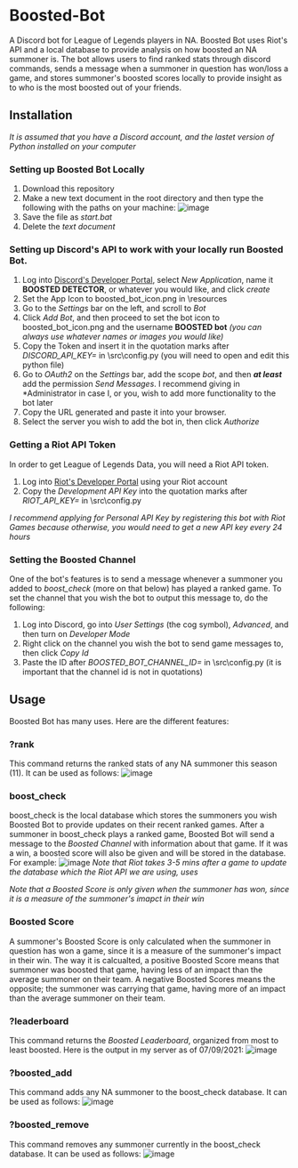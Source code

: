 # Boosted-Bot

A Discord bot for League of Legends players in NA. Boosted Bot uses Riot's API and a local database to provide analysis on how boosted an NA summoner is. The bot allows users to find ranked stats through discord commands, sends a message when a summoner in question has won/loss a game, and stores summoner's boosted scores locally to provide insight as to who is the most boosted out of your friends.

## Installation
*It is assumed that you have a Discord account, and the lastet version of Python installed on your computer*

### Setting up Boosted Bot Locally
 1. Download this repository
 2. Make a new text document in the root directory and then type the following with the paths on your machine:
    ![image](https://user-images.githubusercontent.com/83722101/125105647-ae684d80-e0ac-11eb-97f5-18d60ca51a4b.png)
3. Save the file as *start.bat*
4. Delete the *text document*

### Setting up Discord's API to work with your locally run Boosted Bot. 

  1. Log into [Discord's Developer Portal](http://discordapp.com/developers/applications), select *New Application*, name it **BOOSTED DETECTOR**, or whatever you would like, and click *create*
  2. Set the App Icon to boosted_bot_icon.png in \resources  
  3. Go to the *Settings* bar on the left, and scroll to *Bot*
  4. Click *Add Bot*, and then proceed to set the bot icon to boosted_bot_icon.png and the username **BOOSTED bot** *(you can always use whatever names or images you would like)*
  5. Copy the Token and insert it in the quotation marks after *DISCORD_API_KEY=* in \src\config.py (you will need to open and edit this python file)
  6. Go to *OAuth2* on the *Settings* bar, add the scope *bot*, and then ***at least*** add the permission *Send Messages*. I recommend giving in *Administrator  in case I, or you, wish to add more functionality to the bot later
  7. Copy the URL generated and paste it into your browser. 
  8. Select the server you wish to add the bot in, then click *Authorize*

### Getting a Riot API Token
In order to get League of Legends Data, you will need a Riot API token. 
  1. Log into [Riot's Developer  Portal](https://developer.riotgames.com) using your Riot account
  2. Copy the *Development API Key* into the quotation marks after *RIOT_API_KEY=* in \src\config.py
  
*I recommend applying for Personal API Key by registering this bot with Riot Games because otherwise, you would need to get a new API key every 24 hours*
 
 ### Setting the Boosted Channel
 One of the bot's features is to send a message whenever a summoner you added to *boost_check* (more on that below) has played a ranked game. To set the channel that you wish the bot to output this message to, do the following:
 1. Log into Discord, go into *User Settings* (the cog symbol), *Advanced*, and then turn on *Developer Mode*
 2. Right click on the channel you wish the bot to send game messages to, then click *Copy Id*
 3. Paste the ID after *BOOSTED_BOT_CHANNEL_ID=* in \src\config.py (it is important that the channel id is not in quotations)

## Usage
 Boosted Bot has many uses. Here are the different features:
 
 
 ### ?rank
 This command returns the ranked stats of any NA summoner this season (11). It can be used as follows:
 ![image](https://user-images.githubusercontent.com/83722101/125109245-1b7de200-e0b1-11eb-83c2-f4e28c105b2e.png)


### boost_check
boost_check is the local database which stores the summoners you wish Boosted Bot to provide updates on their recent ranked games. After a summoner in boost_check plays a ranked game, Boosted Bot will send a message to the *Boosted Channel* with information about that game. If it was a win, a boosted score will also be given and will be stored in the database. For example:
![image](https://user-images.githubusercontent.com/83722101/125110276-5f251b80-e0b2-11eb-9a77-ee3ab36f8a6f.png)
*Note that Riot takes 3-5 mins after a game to update the database which the Riot API we are using, uses*

*Note that a Boosted Score is only given when the summoner has won, since it is a measure of the summoner's imapct in their win*


### Boosted Score
A summoner's Boosted Score is only calculated when the summoner in question has won a game, since it is a measure of the summoner's impact in their win. The way it is calcualted, a positive Boosted Score means that summoner was boosted that game, having less of an impact than the average summoner on their team. A negative Boosted Scores means the opposite; the summoner was carrying that game, having more of an impact than the average summoner on their team.

### ?leaderboard
This command returns the *Boosted Leaderboard*, organized from most to least boosted. Here is the output in my server as of 07/09/2021:
![image](https://user-images.githubusercontent.com/83722101/125111279-b677bb80-e0b3-11eb-84ba-decd1a139956.png)


### ?boosted_add
This command adds any NA summoner to the boost_check database. It can be used as follows:
![image](https://user-images.githubusercontent.com/83722101/125111688-33a33080-e0b4-11eb-8464-fba2c5c55ac3.png)


### ?boosted_remove
This command removes any summoner currently in the boost_check database. It can be used as follows:
![image](https://user-images.githubusercontent.com/83722101/125111593-179f8f00-e0b4-11eb-8238-156d77aeb644.png)


 

